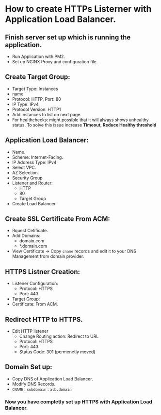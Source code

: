 # How to create HTTPs Listerner with Application Load Balancer.
## Finish server set up which is running the application.
- Run Application with PM2.
- Set up NGINX Proxy and configuration file.
## Create Target Group:
- Target Type: Instances
- name
- Protocol: HTTP, Port: 80
- IP Type: IPv4
- Protocol Version: HTTP1
- Add instances to list on next page.
- For healthchecks: might possible that it will always shows unhealthy status. To solve this issue increase **Timeout**, **Reduce Healthy threshold**
## Application Load Balancer:
- Name.
- Scheme: Internet-Facing.
- IP Address Type: IPv4
- Select VPC.
- AZ Selection.
- Security Group
- Listener and Router:
  - HTTP
  - 80
  - Target Group
- Create Load Balancer.
## Create SSL Certificate From ACM:
- Rquest Cetificate.
- Add Domains:
  - domain.com
  - *.domain.com
- View Certificate -> Copy `cname` records and edit it to your DNS Management from domain provider.
## HTTPS Listner Creation:
- Listener Configuration:
  - Protocol: HTTPS
  - Port: 443
- Target Group:
- Certificate: From ACM.
## Redirect HTTP to HTTPS.
- Edit HTTP listener
  - Change Routing action: Redirect to URL
  - Protocol: HTTPS
  - Port: 443
  - Status Code: 301 (permenetly moved)
## Domain Set up:
- Copy DNS of Application Load Balancer.
- Modify DNS Records.
- `CNAME` : `subdomain` : `alb.domain`
### Now you have completly set up HTTPS with Application Load Balancer.
